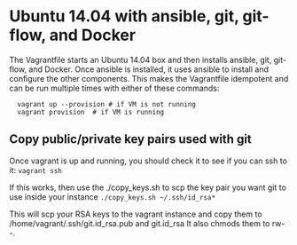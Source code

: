 # Ubuntu 14.04 with ansible, git, git-flow, and Docker

The Vagrantfile starts an Ubuntu 14.04 box and then installs
ansible, git, git-flow, and Docker.  Once ansible is installed,
it uses ansible to install and configure the other components.
This makes the Vagrantfile idempotent and can be run multiple
times with either of these commands:

```
  vagrant up --provision # if VM is not running
  vagrant provision  # if VM is running
```

## Copy public/private key pairs used with git

Once vagrant is up and running, you should check it to see if you can ssh to it:
    ```
    vagrant ssh
    ```

If this works, then use the ./copy_keys.sh to scp the key pair you want git to use inside your instance
    ```
    ./copy_keys.sh ~/.ssh/id_rsa*
    ```

This will scp your RSA keys to the vagrant instance and copy them to /home/vagrant/.ssh/git.id_rsa.pub and git.id_rsa
It also chmods them to rw--.
